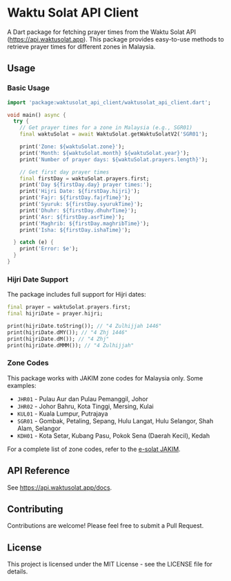 # Waktu Solat API Client

A Dart package for fetching prayer times from the Waktu Solat API (https://api.waktusolat.app). This package provides easy-to-use methods to retrieve prayer times for different zones in Malaysia.

## Usage

### Basic Usage

```dart
import 'package:waktusolat_api_client/waktusolat_api_client.dart';

void main() async {
  try {
    // Get prayer times for a zone in Malaysia (e.g., SGR01)
    final waktuSolat = await WaktuSolat.getWaktuSolatV2('SGR01');

    print('Zone: ${waktuSolat.zone}');
    print('Month: ${waktuSolat.month} ${waktuSolat.year}');
    print('Number of prayer days: ${waktuSolat.prayers.length}');

    // Get first day prayer times
    final firstDay = waktuSolat.prayers.first;
    print('Day ${firstDay.day} prayer times:');
    print('Hijri Date: ${firstDay.hijri}');
    print('Fajr: ${firstDay.fajrTime}');
    print('Syuruk: ${firstDay.syurukTime}');
    print('Dhuhr: ${firstDay.dhuhrTime}');
    print('Asr: ${firstDay.asrTime}');
    print('Maghrib: ${firstDay.maghribTime}');
    print('Isha: ${firstDay.ishaTime}');

  } catch (e) {
    print('Error: $e');
  }
}
```

### Hijri Date Support

The package includes full support for Hijri dates:

```dart
final prayer = waktuSolat.prayers.first;
final hijriDate = prayer.hijri;

print(hijriDate.toString()); // "4 Zulhijjah 1446"
print(hijriDate.dMY()); // "4 Zhj 1446"
print(hijriDate.dM()); // "4 Zhj"
print(hijriDate.dMMM()); // "4 Zulhijjah"
```

### Zone Codes

This package works with JAKIM zone codes for Malaysia only. Some examples:

- `JHR01` - Pulau Aur dan Pulau Pemanggil, Johor
- `JHR02` - Johor Bahru, Kota Tinggi, Mersing, Kulai
- `KUL01` - Kuala Lumpur, Putrajaya
- `SGR01` - Gombak, Petaling, Sepang, Hulu Langat, Hulu Selangor, Shah Alam, Selangor
- `KDH01` - Kota Setar, Kubang Pasu, Pokok Sena (Daerah Kecil), Kedah

For a complete list of zone codes, refer to the [e-solat JAKIM](https://www.e-solat.gov.my/).

## API Reference

See https://api.waktusolat.app/docs.

## Contributing

Contributions are welcome! Please feel free to submit a Pull Request.

## License

This project is licensed under the MIT License - see the LICENSE file for details.
